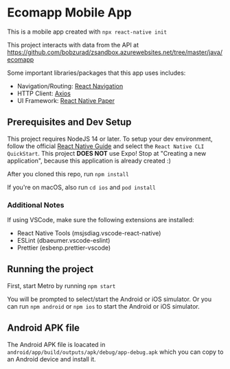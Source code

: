 # Ecomapp Mobile App

This is a mobile app created with `npx react-native init`

This project interacts with data from the API at https://github.com/bobzurad/zsandbox.azurewebsites.net/tree/master/java/ecomapp

Some important libraries/packages that this app uses includes:

- Navigation/Routing: [React Navigation](https://reactnavigation.org/docs/getting-started/)
- HTTP Client: [Axios](https://www.npmjs.com/package/axios)
- UI Framework: [React Native Paper](https://callstack.github.io/react-native-paper/index.html)


## Prerequisites and Dev Setup

This project requires NodeJS 14 or later. To setup your dev environment, follow the official [React Native Guide](https://reactnative.dev/docs/environment-setup) and select the `React Native CLI QuickStart`. This project **DOES NOT** use Expo! Stop at "Creating a new application", because this application is already created :)

After you cloned this repo, run `npm install`

If you're on macOS, also run `cd ios` and `pod install`

### Additional Notes

If using VSCode, make sure the following extensions are installed:

- React Native Tools (msjsdiag.vscode-react-native)
- ESLint (dbaeumer.vscode-eslint)
- Prettier (esbenp.prettier-vscode)


## Running the project

First, start Metro by running `npm start`

You will be prompted to select/start the Android or iOS simulator. Or you can run `npm android` or `npm ios` to start the Android or iOS simulator. 

## Android APK file

The Android APK file is loacated in `android/app/build/outputs/apk/debug/app-debug.apk` which you can copy to an Android device and install it.